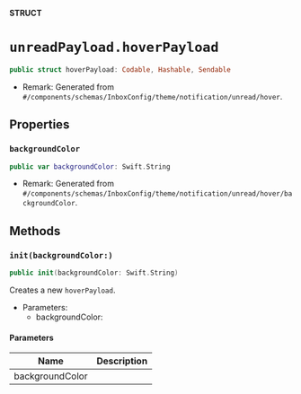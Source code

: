 **STRUCT**

# `unreadPayload.hoverPayload`

```swift
public struct hoverPayload: Codable, Hashable, Sendable
```

- Remark: Generated from `#/components/schemas/InboxConfig/theme/notification/unread/hover`.

## Properties
### `backgroundColor`

```swift
public var backgroundColor: Swift.String
```

- Remark: Generated from `#/components/schemas/InboxConfig/theme/notification/unread/hover/backgroundColor`.

## Methods
### `init(backgroundColor:)`

```swift
public init(backgroundColor: Swift.String)
```

Creates a new `hoverPayload`.

- Parameters:
  - backgroundColor:

#### Parameters

| Name | Description |
| ---- | ----------- |
| backgroundColor |  |